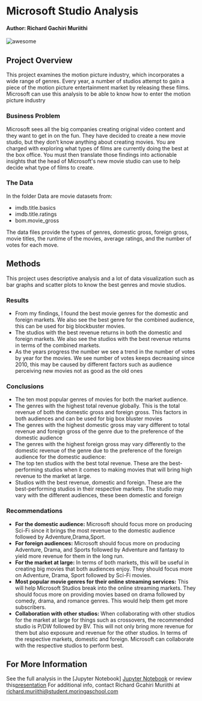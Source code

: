 # Microsoft Studio Analysis 
#### Author: Richard Gachiri Muriithi
![awesome](https://raw.githubusercontent.com/learn-co-curriculum/dsc-phase-1-project/master/awesome.gif)
## Project Overview

This project examines the motion picture industry, which incorporates a wide range of genres. Every year, a number of studios attempt to gain a piece of the motion picture entertainment market by releasing these films. Microsoft can use this analysis to be able to know how to enter the motion picture industry

### Business Problem

Microsoft sees all the big companies creating original video content and they want to get in on the fun. They have decided to create a new movie studio, but they don’t know anything about creating movies. You are charged with exploring what types of films are currently doing the best at the box office. You must then translate those findings into actionable insights that the head of Microsoft's new movie studio can use to help decide what type of films to create.

### The Data

In the folder Data are movie datasets from:
* imdb.title.basics
* imdb.title.ratings
* bom.movie_gross

The data files provide the types of genres, domestic gross, foreign gross, movie titles, the runtime of the movies, average ratings, and the number of votes for each move.

## Methods
This project uses descriptive analysis and a lot of data visualization such as bar graphs and scatter plots to know the best genres and movie studios. 

### Results

- From my findings, I found the best movie genres for the domestic and foreign markets. We also see the best genre for the combined audience, this can be used for big blockbuster movies. 
- The studios with the best revenue returns in both the domestic and foreign markets. We also see the studios with the best revenue returns in terms of the combined markets.
- As the years progress the number we see a trend in the number of votes by year for the movies. We see  number of votes keeps decreasing since 2010, this may be caused by different factors such as audience perceiving new movies not as good as the old ones

### Conclusions

- The ten most popular genres of movies for both the market audience.
- The genres with the highest total revenue globally. This is the total revenue of both the domestic gross and foreign gross. This factors in both audiences and can be used for big box bluster movies
- The genres with the highest domestic gross may vary different to total revenue and foreign gross of the genre due to the preference of the domestic audience
- The genres with the highest foreign gross may vary differently to the domestic revenue of the genre due to the preference of the foreign audience for the domestic audience:
- The top ten studios with the best total revenue. These are the best-performing studios when it comes to making movies that will bring high revenue to the market at large.
- Studios with the best revenue, domestic and foreign. These are the best-performing studios in their respective markets. The studio may vary with the different audiences, these been domestic and foreign

### Recommendations

- **For the domestic audience:** Microsoft should focus more on producing Sci-Fi since it brings the most revenue to the domestic audience followed by Adventure,Drama,Sport.
- **For foreign audiences:** Microsoft should focus more on producing Adventure, Drama, and Sports followed by Adventure and fantasy to yield more revenue for them in the long run.
- **For the market at large:** In terms of both markets, this will be useful in creating big movies that both audiences enjoy. They should focus more on Adventure, Drama, Sport followed by Sci-Fi movies.
- **Most popular movie genres for their online streaming services:** This will help Microsoft Studios break into the online streaming markets. They should focus more on providing movies based on drama followed by comedy, drama, and romance genres. This would help them get more subscribers.
- **Collaboration with other studios:** When collaborating with other studios for the market at large for things such as crossovers, the recommended studio is P/DW followed by BV. This will not only bring more revenue for them but also exposure and revenue for the other studios. In terms of the respective markets, domestic and foreign. Microsoft can collaborate with the respective studios to perform best.

## For More Information
See the full analysis in the [Jupyter Notebook] [Jupyter Notebook](./student.ipynb) or review this[presentation]()
For additional info, contact Richard Gcahiri Muriithi at [richard.muriithi@student.moringaschool.com](richard.muriithi@student.moringaschool.com)
